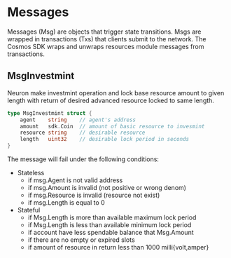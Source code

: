 # Messages

Messages (Msg) are objects that trigger state transitions. 
Msgs are wrapped in transactions (Txs) that clients submit to the network. 
The Cosmos SDK wraps and unwraps resources module messages from transactions.

## MsgInvestmint

Neuron make investmint operation and lock base resource amount to given length with return of desired advanced resource locked to same length.

```go
type MsgInvestmint struct {
    agent    string    // agent's address
    amount   sdk.Coin  // amount of basic resource to invesmint 
	resource string    // desirable resource
	length   uint32    // desirable lock period in seconds
}
```

The message will fail under the following conditions:

- Stateless
    - if msg.Agent is not valid address
    - if msg.Amount is invalid (not positive or wrong denom)
    - if msg.Resource is invalid (resource not exist)
    - if msg.Length is equal to 0
- Stateful 
    - if Msg.Length is more than available maximum lock period
    - if Msg.Length is less than available minimum lock period
    - if account have less spendable balance that Msg.Amount
    - if there are no empty or expired slots
    - if amount of resource in return less than 1000 milli{volt,amper}